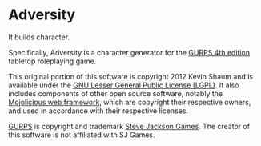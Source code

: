 Adversity
=========

It builds character.

Specifically, Adversity is a character generator for the
[GURPS 4th edition](http://www.sjgames.com/gurps/)
tabletop roleplaying game.

This original portion of this software is copyright 2012 Kevin Shaum
and is available under the [GNU Lesser General Public License (LGPL)](http://en.wikipedia.org/wiki/GNU_Lesser_General_Public_License).
It also includes components of other open source software,
notably the [Mojolicious web framework](http://mojolicio.us/),
which are copyright their respective owners,
and used in accordance with their respective licenses.

[GURPS](http://www.sjgames.com/gurps/)
is copyright and trademark
[Steve Jackson Games](http://www.sjgames.com/).
The creator of this software is not affiliated with SJ Games.
